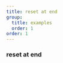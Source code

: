 ```yaml
---
title: reset at end
group:
  title: examples
  order: 1
order: 1
---
```


### reset at end

<code src="../examples/reset-at-end.tsx"></code>
